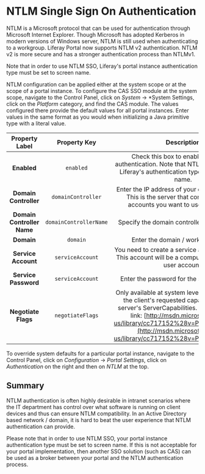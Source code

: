 #  NTLM Single Sign On Authentication [](id=ntlm-single-sign-on-authentication)

NTLM is a Microsoft protocol that can be used for authentication through
Microsoft Internet Explorer. Though Microsoft has adopted Kerberos in modern
versions of Windows server, NTLM is still used when authenticating to a
workgroup. Liferay Portal now supports NTLM v2 authentication. NTLM v2 is more
secure and has a stronger authentication process than NTLMv1.

Note that in order to use NTLM SSO, Liferay's portal instance authentication
type must be set to screen name.

NTLM configuration can be applied either at the system scope or at the scope of
a portal instance. To configure the CAS SSO module at the system scope,
navigate to the Control Panel, click on *System* &rarr; *System Settings, click
on the *Platform* category, and find the CAS module. The values configured
there provide the default values for all portal instances. Enter values in the
same format as you would when initializing a Java primitive type with a literal
value.

Property Label | Property Key | Description | Type
:----: | :----: | :----: | :----:
**Enabled** | `enabled` | Check this box to enable NTLN SSO authentication. Note that NTLM will only work if Liferay's authentication type is set to screen name. | `boolean`
**Domain Controller** | `domainController` | Enter the IP address of your domain controller. This is the server that contains the user accounts you want to use with Liferay. | `String`
**Domain Controller Name** | `domainControllerName` | Specify the domain controller NetBIOS name. | `String`
**Domain** | `domain` | Enter the domain / workgroup name | `String`
**Service Account** | `serviceAccount` | You need to create a service account for NTLM. This account will be a computer account, not a user account. | `String`
**Service Password** | `serviceAccount` | Enter the password for the service account. | `String`
**Negotiate Flags** | `negotiateFlags` | Only available at system level. Set according to the client's requested capabilities and the server's ServerCapabilities. See the following link: [http://msdn.microsoft.com/en-us/library/cc717152%28v=PROT.10%29.aspx](http://msdn.microsoft.com/en-us/library/cc717152%28v=PROT.10%29.aspx) | `String`

To override system defaults for a particular portal instance, navigate to the
Control Panel, click on *Configuration* &rarr; *Portal Settings*, click on
*Authentication* on the right and then on *NTLM* at the top.

## Summary [](id=summary)

NTLM authentication is often highly desirable in intranet scenarios where the
IT department has control over what software is running on client devices and
thus can ensure NTLM compatibility. In an Active Directory based network /
domain, it is hard to beat the user experience that NTLM authentication can
provide.

Please note that in order to use NTLM SSO, your portal instance authentication
type must be set to screen name. If this is not acceptable for your portal
implementation, then another SSO solution (such as CAS) can be used as a broker
between your portal and the NTLM authentication process.
